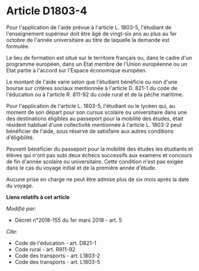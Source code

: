# Article D1803-4

Pour l'application de l'aide prévue à l'article L. 1803-5, l'étudiant de l'enseignement supérieur doit être âgé de vingt-six
ans au plus au 1er octobre de l'année universitaire au titre de laquelle la demande est formulée. 

Le lieu de formation est situé sur le territoire français ou, dans le cadre d'un programme européen, dans un Etat membre de
l'Union européenne ou un Etat partie à l'accord sur l'Espace économique européen. 

Le montant de l'aide varie selon que l'étudiant bénéficie ou non d'une bourse sur critères sociaux mentionnée à l'article D.
821-1 du code de l'éducation ou à l'article R. 811-92 du code rural et de la pêche maritime. 

Pour l'application de l'article L. 1803-5, l'étudiant ou le lycéen qui, au moment de son départ pour son cursus scolaire ou
universitaire dans une des destinations éligibles au passeport pour la mobilité des études, était résident habituel d'une
collectivité mentionnée à l'article L. 1803-2 peut bénéficier de l'aide, sous réserve de satisfaire aux autres conditions
d'éligibilité. 

Peuvent bénéficier du passeport pour la mobilité des études les étudiants et élèves qui n'ont pas subi deux échecs successifs
aux examens et concours de fin d'année scolaire ou universitaire. Cette condition n'est pas exigée dans le cas du voyage
initial et de la première année d'étude. 

Aucune prise en charge ne peut être admise plus de six mois après la date du voyage.

**Liens relatifs à cet article**

_Modifié par_:

  - Décret n°2018-155 du 1er mars 2018 - art. 5

_Cite_:

  - Code de l'éducation - art. D821-1
  - Code rural - art. R811-92
  - Code des transports - art. L1803-2
  - Code des transports - art. L1803-5

